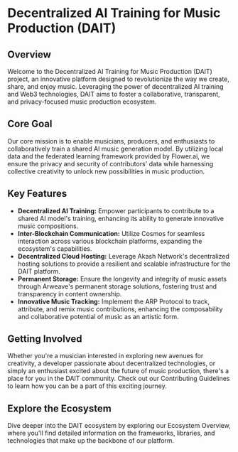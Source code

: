 
# Decentralized AI Training for Music Production (DAIT)

## Overview

Welcome to the Decentralized AI Training for Music Production (DAIT) project, an innovative platform designed to revolutionize the way we create, share, and enjoy music. Leveraging the power of decentralized AI training and Web3 technologies, DAIT aims to foster a collaborative, transparent, and privacy-focused music production ecosystem.

## Core Goal

Our core mission is to enable musicians, producers, and enthusiasts to collaboratively train a shared AI music generation model. By utilizing local data and the federated learning framework provided by Flower.ai, we ensure the privacy and security of contributors' data while harnessing collective creativity to unlock new possibilities in music production.

## Key Features

- **Decentralized AI Training:** Empower participants to contribute to a shared AI model's training, enhancing its ability to generate innovative music compositions.
- **Inter-Blockchain Communication:** Utilize Cosmos for seamless interaction across various blockchain platforms, expanding the ecosystem's capabilities.
- **Decentralized Cloud Hosting:** Leverage Akash Network's decentralized hosting solutions to provide a resilient and scalable infrastructure for the DAIT platform.
- **Permanent Storage:** Ensure the longevity and integrity of music assets through Arweave's permanent storage solutions, fostering trust and transparency in content ownership.
- **Innovative Music Tracking:** Implement the ARP Protocol to track, attribute, and remix music contributions, enhancing the composability and collaborative potential of music as an artistic form.

## Getting Involved

Whether you're a musician interested in exploring new avenues for creativity, a developer passionate about decentralized technologies, or simply an enthusiast excited about the future of music production, there's a place for you in the DAIT community. Check out our Contributing Guidelines to learn how you can be a part of this exciting journey.

## Explore the Ecosystem

Dive deeper into the DAIT ecosystem by exploring our Ecosystem Overview, where you'll find detailed information on the frameworks, libraries, and technologies that make up the backbone of our platform.
